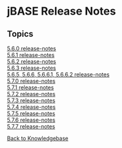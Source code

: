 # jBASE Release Notes

<PageHeader />

## Topics

[5.6.0 release-notes](./5.6.0-release-notes/README.md)  
[5.6.1 release-notes](./5.6.1-release-notes/README.md)  
[5.6.2 release-notes](./5.6.2-release-notes/README.md)  
[5.6.3 release-notes](./5.6.3-release-notes/README.md)  
[5.6.5, 5.6.6, 5.6.6.1, 5.6.6.2 release-notes](./5.6.5&5.6.6&5.6.6.1&5.6.6.2-release-notes/README.md)  
[5.7.0 release-notes](./5.7.0-release-notes/README.md)  
[5.7.1 release-notes](./5.7.1-release-notes/README.md)  
[5.7.2 release-notes](./5.7.2-release-notes/README.md)  
[5.7.3 release-notes](./5.7.3-release-notes/README.md)  
[5.7.4 release-notes](./5.7.4-release-notes/README.md)  
[5.7.5 release-notes](./5.7.5-release-notes/README.md)  
[5.7.6 release-notes](./5.7.6-release-notes/README.md)  
[5.7.7 release-notes](./5.7.7-release-notes/README.md)  

[Back to Knowledgebase](./../README.md)  

<PageFooter />
